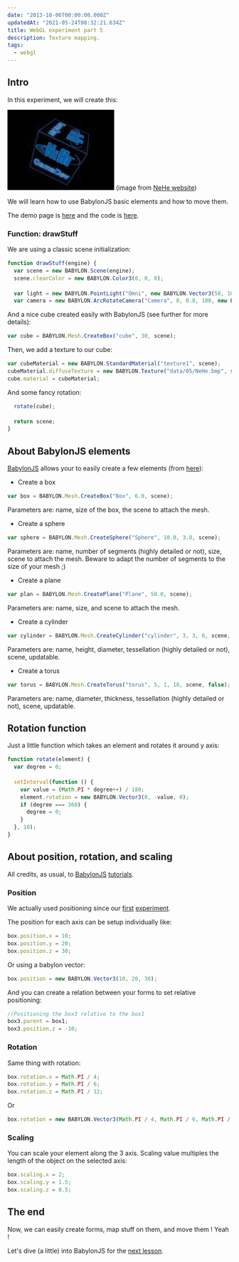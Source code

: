 ```yaml
---
date: "2013-10-06T00:00:00.000Z"
updatedAt: "2021-05-24T08:32:21.634Z"
title: WebGL experiment part 5
description: Texture mapping.
tags:
  - webgl
---
```


## Intro

In this experiment, we will create this:

![Texture mapping](../../../public/assets/contentful/21vFkn0JjOhZv0cvjcohij/cabe2f37c81098da42c489f6320225bc/lesson06.jpg)
(image from [NeHe website](http://nehe.gamedev.net/tutorial/lessons_06__10/17010/))

We will learn how to use BabylonJS basic elements and how to move them.

The demo page is [here](https://dev.ehret.me/webgl-experiments/experiment05.html) and the code is [here](https://github.com/SiegfriedEhret/webgl-experiments).

### Function: drawStuff

We are using a classic scene initialization:

```javascript
function drawStuff(engine) {
  var scene = new BABYLON.Scene(engine);
  scene.clearColor = new BABYLON.Color3(0, 0, 0);

  var light = new BABYLON.PointLight("Omni", new BABYLON.Vector3(50, 100, 0), scene);
  var camera = new BABYLON.ArcRotateCamera("Camera", 0, 0.8, 100, new BABYLON.Vector3.Zero(), scene);
```

And a nice cube created easily with BabylonJS (see further for more details):

```javascript
var cube = BABYLON.Mesh.CreateBox("cube", 30, scene);
```

Then, we add a texture to our cube:

```javascript
var cubeMaterial = new BABYLON.StandardMaterial("texture1", scene);
cubeMaterial.diffuseTexture = new BABYLON.Texture("data/05/NeHe.bmp", scene);
cube.material = cubeMaterial;
```

And some fancy rotation:

```javascript
  rotate(cube);

  return scene;
}

```

## About BabylonJS elements

[BabylonJS](http://www.babylonjs.com/) allows your to easily create a few elements (from [here](https://github.com/BabylonJS/Babylon.js/wiki/02-Basic-elements)):

- Create a box

```javascript
var box = BABYLON.Mesh.CreateBox("Box", 6.0, scene);
```

Parameters are: name, size of the box, the scene to attach the mesh.

- Create a sphere

```javascript
var sphere = BABYLON.Mesh.CreateSphere("Sphere", 10.0, 3.0, scene);
```

Parameters are: name, number of segments (highly detailed or not), size, scene to attach the mesh. Beware to adapt the number of segments to the size of your mesh ;)

- Create a plane

```javascript
var plan = BABYLON.Mesh.CreatePlane("Plane", 50.0, scene);
```

Parameters are: name, size, and scene to attach the mesh.

- Create a cylinder

```javascript
var cylinder = BABYLON.Mesh.CreateCylinder("cylinder", 3, 3, 6, scene, false);
```

Parameters are: name, height, diameter, tessellation (highly detailed or not), scene, updatable.

- Create a torus

```javascript
var torus = BABYLON.Mesh.CreateTorus("torus", 5, 1, 10, scene, false);
```

Parameters are: name, diameter, thickness, tessellation (highly detailed or not), scene, updatable.

## Rotation function

Just a little function which takes an element and rotates it around y axis:

```javascript
function rotate(element) {
  var degree = 0;

  setInterval(function () {
    var value = (Math.PI * degree++) / 180;
    element.rotation = new BABYLON.Vector3(0, -value, 0);
    if (degree === 360) {
      degree = 0;
    }
  }, 10);
}
```

## About position, rotation, and scaling

All credits, as usual, to [BabylonJS](https://github.com/BabylonJS/Babylon.js/wiki/02-Basic-elements) [tutorials](https://github.com/BabylonJS/Babylon.js/wiki/03-Rotation-&-Scaling).

### Position

We actually used positioning since our [first](https://ehret.me/webgl-experiment-part-1-your-first-polygons/) [experiment](https://dev.ehret.me/webgl-experiments/experiment01.html).

The position for each axis can be setup individually like:

```javascript
box.position.x = 10;
box.position.y = 20;
box.position.z = 30;
```

Or using a babylon vector:

```javascript
box.position = new BABYLON.Vector3(10, 20, 30);
```

And you can create a relation between your forms to set relative positioning:

```javascript
//Positioning the box3 relative to the box1
box3.parent = box1;
box3.position.z = -10;
```

### Rotation

Same thing with rotation:

```javascript
box.rotation.x = Math.PI / 4;
box.rotation.y = Math.PI / 6;
box.rotation.z = Math.PI / 12;
```

Or

```javascript
box.rotation = new BABYLON.Vector3(Math.PI / 4, Math.PI / 6, Math.PI / 12);
```

### Scaling

You can scale your element along the 3 axis. Scaling value multiples the length of the object on the selected axis:

```javascript
box.scaling.x = 2;
box.scaling.y = 1.5;
box.scaling.z = 0.5;
```

## The end

Now, we can easily create forms, map stuff on them, and move them ! Yeah !

Let's dive (a little) into BabylonJS for the [next lesson](https://ehret.me/en/webgl-experiment-part-6-babylonjs-pyramid-builder/).
